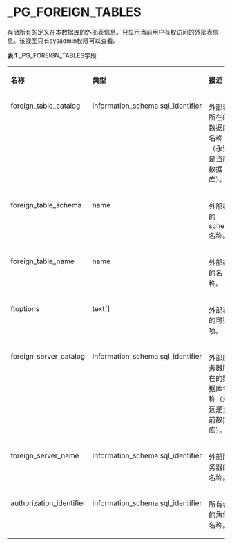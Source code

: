 # \_PG\_FOREIGN\_TABLES<a name="ZH-CN_TOPIC_0310260670"></a>

存储所有的定义在本数据库的外部表信息。只显示当前用户有权访问的外部表信息。该视图只有sysadmin权限可以查看。

**表 1**  \_PG\_FOREIGN\_TABLES字段

<a name="table1011513101687"></a>
<table><tbody><tr id="row201685101086"><td class="cellrowborder" valign="top" width="29.732973297329735%"><p id="p7168210483"><a name="p7168210483"></a><a name="p7168210483"></a><strong id="b1316817109817"><a name="b1316817109817"></a><a name="b1316817109817"></a>名称</strong></p>
</td>
<td class="cellrowborder" valign="top" width="30.893089308930893%"><p id="p1816817101585"><a name="p1816817101585"></a><a name="p1816817101585"></a><strong id="b1016820101589"><a name="b1016820101589"></a><a name="b1016820101589"></a>类型</strong></p>
</td>
<td class="cellrowborder" valign="top" width="39.373937393739375%"><p id="p111687101286"><a name="p111687101286"></a><a name="p111687101286"></a><strong id="b1716911015819"><a name="b1716911015819"></a><a name="b1716911015819"></a>描述</strong></p>
</td>
</tr>
<tr id="row81692010682"><td class="cellrowborder" valign="top" width="29.732973297329735%"><p id="p19815161613504"><a name="p19815161613504"></a><a name="p19815161613504"></a>foreign_table_catalog</p>
</td>
<td class="cellrowborder" valign="top" width="30.893089308930893%"><p id="p178131316185010"><a name="p178131316185010"></a><a name="p178131316185010"></a>information_schema.sql_identifier</p>
</td>
<td class="cellrowborder" valign="top" width="39.373937393739375%"><p id="p128106169502"><a name="p128106169502"></a><a name="p128106169502"></a>外部表所在的数据库名称（永远是当前数据库）。</p>
</td>
</tr>
<tr id="row413211712177"><td class="cellrowborder" valign="top" width="29.732973297329735%"><p id="p1980831675010"><a name="p1980831675010"></a><a name="p1980831675010"></a>foreign_table_schema</p>
</td>
<td class="cellrowborder" valign="top" width="30.893089308930893%"><p id="p68051916105011"><a name="p68051916105011"></a><a name="p68051916105011"></a>name</p>
</td>
<td class="cellrowborder" valign="top" width="39.373937393739375%"><p id="p28033166505"><a name="p28033166505"></a><a name="p28033166505"></a>外部表的schema名称。</p>
</td>
</tr>
<tr id="row201063118176"><td class="cellrowborder" valign="top" width="29.732973297329735%"><p id="p28002164505"><a name="p28002164505"></a><a name="p28002164505"></a>foreign_table_name</p>
</td>
<td class="cellrowborder" valign="top" width="30.893089308930893%"><p id="p9798171625012"><a name="p9798171625012"></a><a name="p9798171625012"></a>name</p>
</td>
<td class="cellrowborder" valign="top" width="39.373937393739375%"><p id="p37951416205010"><a name="p37951416205010"></a><a name="p37951416205010"></a>外部表的名称。</p>
</td>
</tr>
<tr id="row3696121410172"><td class="cellrowborder" valign="top" width="29.732973297329735%"><p id="p1779351618507"><a name="p1779351618507"></a><a name="p1779351618507"></a>ftoptions</p>
</td>
<td class="cellrowborder" valign="top" width="30.893089308930893%"><p id="p1779020168509"><a name="p1779020168509"></a><a name="p1779020168509"></a>text[]</p>
</td>
<td class="cellrowborder" valign="top" width="39.373937393739375%"><p id="p9786151620509"><a name="p9786151620509"></a><a name="p9786151620509"></a>外部表的可选项。</p>
</td>
</tr>
<tr id="row743511814178"><td class="cellrowborder" valign="top" width="29.732973297329735%"><p id="p5784171617505"><a name="p5784171617505"></a><a name="p5784171617505"></a>foreign_server_catalog</p>
</td>
<td class="cellrowborder" valign="top" width="30.893089308930893%"><p id="p8782516125011"><a name="p8782516125011"></a><a name="p8782516125011"></a>information_schema.sql_identifier</p>
</td>
<td class="cellrowborder" valign="top" width="39.373937393739375%"><p id="p17779111618501"><a name="p17779111618501"></a><a name="p17779111618501"></a>外部服务器所在的数据库名称（永远是当前数据库）。</p>
</td>
</tr>
<tr id="row4857142761714"><td class="cellrowborder" valign="top" width="29.732973297329735%"><p id="p11776116115013"><a name="p11776116115013"></a><a name="p11776116115013"></a>foreign_server_name</p>
</td>
<td class="cellrowborder" valign="top" width="30.893089308930893%"><p id="p377210162509"><a name="p377210162509"></a><a name="p377210162509"></a>information_schema.sql_identifier</p>
</td>
<td class="cellrowborder" valign="top" width="39.373937393739375%"><p id="p276910163506"><a name="p276910163506"></a><a name="p276910163506"></a>外部服务器的名称。</p>
</td>
</tr>
<tr id="row9243153114172"><td class="cellrowborder" valign="top" width="29.732973297329735%"><p id="p1766816125017"><a name="p1766816125017"></a><a name="p1766816125017"></a>authorization_identifier</p>
</td>
<td class="cellrowborder" valign="top" width="30.893089308930893%"><p id="p1176441655012"><a name="p1176441655012"></a><a name="p1176441655012"></a>information_schema.sql_identifier</p>
</td>
<td class="cellrowborder" valign="top" width="39.373937393739375%"><p id="p672220166501"><a name="p672220166501"></a><a name="p672220166501"></a>所有者的角色名称。</p>
</td>
</tr>
</tbody>
</table>


